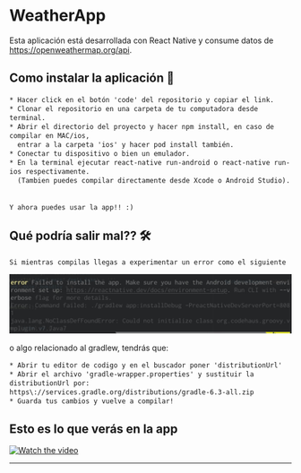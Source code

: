 # WeatherApp

Esta aplicación está desarrollada con React Native y consume datos de https://openweathermap.org/api.


## Como instalar la aplicación 🚀


```
* Hacer click en el botón 'code' del repositorio y copiar el link.
* Clonar el repositorio en una carpeta de tu computadora desde terminal.
* Abrir el directorio del proyecto y hacer npm install, en caso de compilar en MAC/ios,
  entrar a la carpeta 'ios' y hacer pod install también.
* Conectar tu dispositivo o bien un emulador.
* En la terminal ejecutar react-native run-android o react-native run-ios respectivamente. 
  (Tambien puedes compilar directamente desde Xcode o Android Studio).


Y ahora puedes usar la app!! :)

```

## Qué podría salir mal?? 🛠️
    Si mientras compilas llegas a experimentar un error como el siguiente
<img src="/weatherApp/app/images/error-android.jpeg">

o algo relacionado al gradlew, tendrás que:
```
* Abrir tu editor de codigo y en el buscador poner 'distributionUrl'
* Abrir el archivo 'gradle-wrapper.properties' y sustituir la distributionUrl por:  https\://services.gradle.org/distributions/gradle-6.3-all.zip
* Guarda tus cambios y vuelve a compilar!
```

## Esto es lo que verás en la app
[![Watch the video](https://img.youtube.com/vi/nSCCCf4T2Fk/maxresdefault.jpg)](https://youtu.be/nSCCCf4T2Fk)



---
